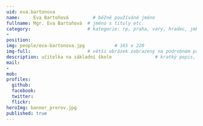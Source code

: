 ```yaml
---
uid: eva.bartonova
name:     Eva Bartoňová         # běžně používáné jméno
fullname: Mgr. Eva Bartoňová  # jméno s tituly etc.
category:                     # kategorie: rp, praha, vary, hradec, jmk, senat
- 
position:
img: people/eva-bartonova.jpg           # 165 x 220
img-full:                     # větší obrázek zobrazený na podrobném profilu
description: učitelka na základní škole                # kratký popis, max 160 znaků
mail:
- 
mob:         
profiles:
  github:
  facebook:       
  twitter:        
  flickr:       
heroImg: banner_prerov.jpg
published: true
---
```


